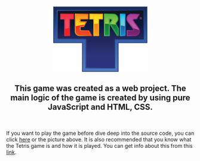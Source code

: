 <p align="center">
  <a href="https://raufhacizade.github.io/Tetris-Game/">
     <img src="Tetris_logo.png" width="50%" width=50%" title="Play The Game">
  </a>
</p>

<h2 align="center"> This game was created as a web project. The main logic of the game is created by using pure JavaScript and HTML, CSS.</h2>
<br/>

If you want to play the game before dive deep into the source code, you can click [here](https://raufhacizade.github.io/Tetris-Game/) or the picture above. It is also recommended that you know what the Tetris game is and how it is played. You can get info about this from this [link](https://en.wikipedia.org/wiki/Tetris).
